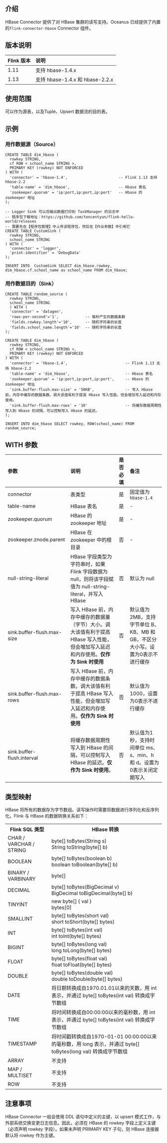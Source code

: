 ## 介绍

HBase Connector 提供了对 HBase 集群的读写支持。Oceanus 已经提供了内置的`flink-connector-hbase` Connector 组件。

## 版本说明

| Flink 版本 | 说明                            |
| :-------- | :------------------------------ |
| 1.11      | 支持 hbase-1.4.x                |
| 1.13      | 支持 hbase-1.4.x 和 hbase-2.2.x |

## 使用范围

可以作为源表，以及Tuple、Upsert 数据流的目的表。

## 示例

### 用作数据源（Source）

```
CREATE TABLE dim_hbase (
  rowkey STRING,
  cf ROW < school_name STRING >,
  PRIMARY KEY (rowkey) NOT ENFORCED
) WITH (
  'connector' = 'hbase-1.4',                       -- Flink 1.13 支持 hbase-2.2
  'table-name' = 'dim_hbase',                      -- Hbase 表名
  'zookeeper.quorum' = 'ip:port,ip:port,ip:port'   -- Hbase 的 zookeeper 地址
);

-- Logger Sink 可以将输出数据打印到 TaskManager 的日志中
-- 程序包下载地址：https://github.com/tencentyun/flink-hello-world/releases
-- 需要先在【程序包管理】中上传该程序包，然后在【作业参数】中引用它
CREATE TABLE CustomSink ( 
  rowkey STRING, 
  school_name STRING 
) WITH ( 
  'connector' = 'logger',
  'print-identifier' = 'DebugData'
);

INSERT INTO  CustomSink SELECT dim_hbase.rowkey, dim_hbase.cf.school_name as school_name FROM dim_hbase;
```

### 用作数据目的（Sink）

```
CREATE TABLE random_source ( 
  rowkey STRING, 
  school_name STRING 
  ) WITH ( 
  'connector' = 'datagen', 
  'rows-per-second'='1',            -- 每秒产生的数据条数
  'fields.rowkey.length'='10',      -- 随机字符串的长度
  'fields.school_name.length'='10'  -- 随机字符串的长度
);

CREATE TABLE dim_hbase (
  rowkey STRING,
  cf ROW < school_name STRING >,
  PRIMARY KEY (rowkey) NOT ENFORCED
) WITH (
  'connector' = 'hbase-1.4',                          -- Flink 1.13 支持 hbase-2.2
  'table-name' = 'dim_hbase',                         -- Hbase 表名
  'zookeeper.quorum' = 'ip:port,ip:port,ip:port',     -- Hbase 的 zookeeper 地址
  'sink.buffer-flush.max-size' = '50KB',              -- 写入 Hbase 前，内存中缓存的数据条数。调大该值有利于提高 Hbase 写入性能，但会增加写入延迟和内存使用。
  'sink.buffer-flush.max-rows' = '10'                 -- 将缓存数据周期性写入到 Hbase 的间隔，可以控制写入 Hbase 的延迟。
);

INSERT INTO dim_hbase SELECT rowkey, ROW(school_name) FROM random_source;
```

## WITH 参数

| 参数                       | 说明                                                         | 是否必填 | 备注                                                         |
| :------------------------- | :----------------------------------------------------------- | :------- | :----------------------------------------------------------- |
| connector                  | 表类型                                                       | 是       | 固定值为 `hbase-1.4`                                         |
| table-name                 | HBase 表名                                                   | 是       | -                                                            |
| zookeeper.quorum           | HBase 的 zookeeper 地址                                      | 是       | -                                                            |
| zookeeper.znode.parent     | HBase 在 zookeeper 中的根目录                                | 否       | -                                                            |
| null-string-literal        | HBase 字段类型为字符串时，如果 Flink 字段数据为 null，则将该字段赋值为 null-string-literal，并写入 HBase | 否       | 默认为 null                                                  |
| sink.buffer-flush.max-size | 写入 HBase 前，内存中缓存的数据量（字节）大小。调大该值有利于提高 HBase 写入性能，但会增加写入延迟和内存使用。**仅作为 Sink 时使用** | 否       | 默认值为2MB，支持字节单位 B、KB、MB 和 GB，不区分大小写。设置为0表示不进行缓存 |
| sink.buffer-flush.max-rows | 写入 HBase 前，内存中缓存的数据条数。调大该值有利于提高 HBase 写入性能，但会增加写入延迟和内存使用。**仅作为 Sink 时使用** | 否       | 默认值为1000，设置为0表示不进行缓存                          |
| sink.buffer-flush.interval | 将缓存数据周期性写入到 HBase 的间隔，可以控制写入 HBase 的延迟。**仅作为 Sink 时使用**。 | 否       | 默认值为1秒，支持时间单位 ms、s、min、h 和 d。设置为0表示关闭定期写入 |

## 类型映射

HBase 将所有的数据存为字节数组。读写操作时需要将数据进行序列化和反序列化。Flink 与 HBase 的数据转换关系如下：

<table>
  <tr>
    <th><b>Flink SQL 类型</th>
    <th><b>HBase 转换</th>
  </tr>
  <tr>
    <td>CHAR / VARCHAR / STRING</td>
    <td>byte[] toBytes(String s) <br> String toString(byte[] b)</td>
  </tr>
  <tr>
    <td> BOOLEAN</td>
    <td>byte[] toBytes(boolean b)<br>boolean toBoolean(byte[] b)</td>
  </tr>
  <tr>
    <td> BINARY / VARBINARY</td>
    <td>byte[]</td>
  </tr>
  <tr>
    <td> DECIMAL </td>
    <td>byte[] toBytes(BigDecimal v)<br>BigDecimal toBigDecimal(byte[] b)</td>
  </tr>
  <tr>
    <td> TINYINT </td>
    <td>new byte[] { val } <br> bytes[0] </td>
  </tr>
  <tr>
    <td> SMALLINT </td>
    <td>byte[] toBytes(short val)<br>short toShort(byte[] bytes)</td>
  </tr>
  <tr>
    <td> INT </td>
    <td>byte[] toBytes(int val)<br>int toInt(byte[] bytes)</td>
  </tr>
  <tr>
    <td> BIGINT </td>
    <td>byte[] toBytes(long val)<br>long toLong(byte[] bytes)</td>
  </tr>
  <tr>
    <td> FLOAT </td>
    <td>byte[] toBytes(float val)<br>float toFloat(byte[] bytes)</td>
  </tr>
  <tr>
    <td> DOUBLE </td>
    <td>byte[] toBytes(double val)<br>double toDouble(byte[] bytes)</td>
  </tr>
    <tr>
    <td> DATE </td>
    <td>将日期转换成自1970.01.01以来的天数，用 int 表示，并通过 byte[] toBytes(int val) 转换成字节数组</td>
  </tr>
  <tr>
    <td> TIME </td>
    <td>将时间转换成自00:00:00以来的毫秒数，用 int 表示，并通过 byte[] toBytes(int val) 转换成字节数组</td>
  </tr>
  <tr>
    <td> TIMESTAMP </td>
    <td>将时间戳转换成自1970-01-01 00:00:00以来的毫秒数，用 long 表示，并通过 byte[] toBytes(long val) 转换成字节数组</td>
  </tr>
  <tr>
    <td> ARRAY </td>
    <td> 不支持 </td>
  </tr>
  <tr>
    <td> MAP / MULTISET </td>
    <td> 不支持 </td>
  </tr>
  <tr>
    <td> ROW </td>
    <td> 不支持 </td>
  </tr>
</table>


## 注意事项

HBase Connector 一般会使用 DDL 语句中定义的主键，以 upsert 模式工作，与外部系统交换变更日志信息。因此，必须在 HBase 的 rowkey 字段上定义主键（必须声明 rowkey 字段）。如果未声明 PRIMARY KEY 子句，则 HBase 连接器默认将 rowkey 作为主键。
